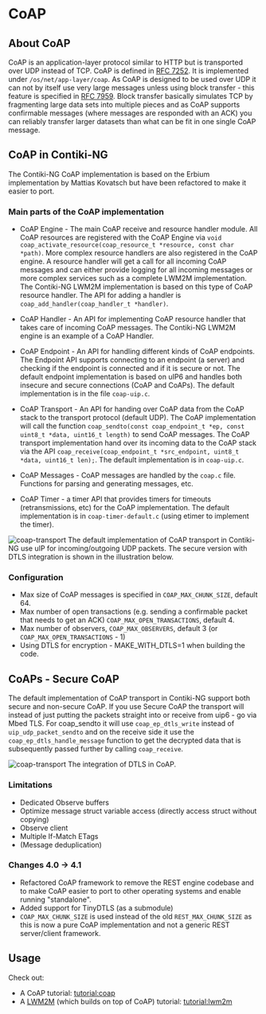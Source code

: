 # CoAP

## About CoAP
CoAP is an application-layer protocol similar to HTTP but is transported over UDP instead of TCP. CoAP is 
defined in [RFC 7252]. It is implemented under `/os/net/app-layer/coap`. As CoAP is designed to be used over UDP it can not by itself use very large messages unless using block  transfer - this feature is specified in [RFC 7959]. Block transfer basically simulates TCP by fragmenting large data sets into multiple pieces and as CoAP supports confirmable messages (where messages are responded with an ACK) you can reliably transfer larger datasets than what can be fit in one single CoAP message. 

## CoAP in Contiki-NG
The Contiki-NG CoAP implementation is based on the Erbium implementation by Mattias Kovatsch but have been refactored to make it easier to port. 

### Main parts of the CoAP implementation
* CoAP Engine - The main CoAP receive and resource handler module. All CoAP resources are registered with the CoAP Engine via `void coap_activate_resource(coap_resource_t *resource, const char *path)`. More complex resource handlers are also registered in the CoAP engine. A resource handler will get a call for all incoming CoAP messages and can either provide logging for all incoming messages or more complex services such as a complete LWM2M implementation. The Contiki-NG LWM2M implementation is based on this type of CoAP resource handler. The API for adding a handler is `coap_add_handler(coap_handler_t *handler)`.

* CoAP Handler - An API for implementing CoAP resource handler that takes care of incoming CoAP messages. The Contiki-NG LWM2M engine is an example of a CoAP Handler.

* CoAP Endpoint - An API for handling different kinds of CoAP endpoints. The Endpoint API supports connecting to an endpoint (a server) and checking if the endpoint is connected and if it is secure or not. The default endpoint implementation is based on uIP6 and handles both insecure and secure connections (CoAP and CoAPs).
The default implementation is in the file `coap-uip.c`.

* CoAP Transport - An API for handing over CoAP data from the CoAP stack to the transport protocol (default UDP). The CoAP implementation will call the function `coap_sendto(const coap_endpoint_t *ep, const uint8_t *data, uint16_t length)` to send CoAP messages.
The CoAP transport implementation hand over its incoming data to the CoAP stack via the API   `coap_receive(coap_endpoint_t *src_endpoint, uint8_t *data, uint16_t len);`. The default implementation is in `coap-uip.c`.

* CoAP Messages - CoAP messages are handled by the `coap.c` file. Functions for parsing and generating messages, etc.

* CoAP Timer - a timer API that provides timers for timeouts (retransmissions, etc) for the CoAP implementation. The default implementation is in `coap-timer-default.c` (using etimer to implement the timer).

![coap-transport](images/coap-transport.png)
The default implementation of CoAP transport in Contiki-NG use uIP for incoming/outgoing UDP packets. The secure version with DTLS integration is shown in the illustration below.

### Configuration
* Max size of CoAP messages is specified in `COAP_MAX_CHUNK_SIZE`, default 64.
* Max number of open transactions (e.g. sending a confirmable packet that needs to get an ACK) `COAP_MAX_OPEN_TRANSACTIONS`, default 4.
* Max number of observers, `COAP_MAX_OBSERVERS`, default 3 (or `COAP_MAX_OPEN_TRANSACTIONS` - 1)
* Using DTLS for encryption - MAKE_WITH_DTLS=1 when building the code.

## CoAPs - Secure CoAP
The default implementation of CoAP transport in Contiki-NG support both secure and non-secure CoAP. If you use Secure CoAP the transport will instead of just putting the packets straight into or receive from uip6 - go via Mbed TLS. For coap_sendto it will use `coap_ep_dtls_write` instead of `uip_udp_packet_sendto` and on the receive side it use the `coap_ep_dtls_handle_message` function to get the decrypted data that is subsequently passed further by calling `coap_receive`.

![coap-transport](images/coap-dtls.png)
The integration of DTLS in CoAP.

### Limitations
- Dedicated Observe buffers
- Optimize message struct variable access (directly access struct without copying)
- Observe client
- Multiple If-Match ETags
- (Message deduplication)

### Changes 4.0 -> 4.1
- Refactored CoAP framework to remove the REST engine codebase and to make CoAP easier to port to other operating systems and enable running "standalone".
- Added support for TinyDTLS (as a submodule)
- `COAP_MAX_CHUNK_SIZE` is used instead of the old `REST_MAX_CHUNK_SIZE` as this is now a pure CoAP implementation 
and not a generic REST server/client framework.

## Usage

Check out:
* A CoAP tutorial: [tutorial:coap]
* A [LWM2M][doc:lwm2m] (which builds on top of CoAP) tutorial: [tutorial:lwm2m]

[tutorial:coap]:/doc/tutorials/CoAP
[tutorial:lwm2m]:/doc/tutorials/LWM2M-and-IPSO-Objects
[doc:lwm2m]:/doc/programming/LWM2M
[RFC 7252]: https://tools.ietf.org/html/rfc7252
[RFC 7959]: https://tools.ietf.org/html/rfc72959
